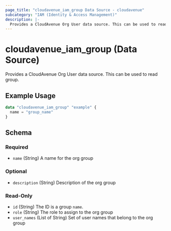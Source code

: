 ```yaml
---
page_title: "cloudavenue_iam_group Data Source - cloudavenue"
subcategory: "IAM (Identity & Access Management)"
description: |-
  Provides a CloudAvenue Org User data source. This can be used to read group.
---
```


# cloudavenue_iam_group (Data Source)

Provides a CloudAvenue Org User data source. This can be used to read group.

## Example Usage

```terraform
data "cloudavenue_iam_group" "example" {
  name = "group_name"
}
```

<!-- schema generated by tfplugindocs -->
## Schema

### Required

- `name` (String) A name for the org group

### Optional

- `description` (String) Description of the org group

### Read-Only

- `id` (String) The ID is a group `name`.
- `role` (String) The role to assign to the org group
- `user_names` (List of String) Set of user names that belong to the org group

